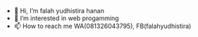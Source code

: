 - 👋 Hi, I’m falah yudhistira hanan
- 👀 I’m interested in web progamming
- 📫 How to reach me WA(081326043795), FB(falahyudhistira)

<!---
falah219/falah219 is a ✨ special ✨ repository because its `README.md` (this file) appears on your GitHub profile.
You can click the Preview link to take a look at your changes.
--->
